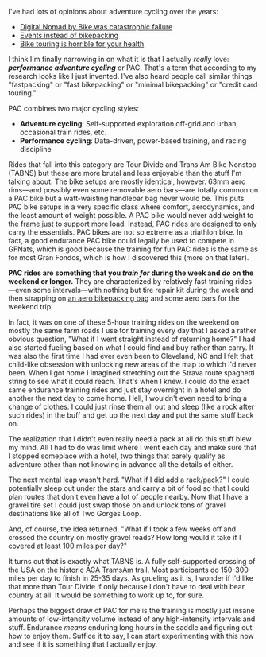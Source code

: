 I've had lots of opinions about adventure cycling over the years:

- [Digital Nomad by Bike was catastrophic failure](Digital%20Nomad%20by%20Bike%20was%20catastrophic%20failure.md)
- [Events instead of bikepacking](Events%20instead%20of%20bikepacking.md)
- [Bike touring is horrible for your health](Bike%20touring%20is%20horrible%20for%20your%20health.md)

I think I'm finally narrowing in on what it is that I actually *really* love: ***performance adventure cycling*** or PAC. That's a term that according to my research looks like I just invented.  I've also heard people call similar things "fastpacking" or "fast bikepacking" or "minimal bikepacking" or "credit card touring."

PAC combines two major cycling styles:

- **Adventure cycling**: Self-supported exploration off-grid and urban, occasional train rides, etc.
- **Performance cycling**: Data-driven, power-based training, and racing discipline

Rides that fall into this category are Tour Divide and Trans Am Bike Nonstop (TABNS) but these are more brutal and less enjoyable than the stuff I'm talking about. The bike setups are mostly identical, however. 63mm aero rims—and possibly even some removable aero bars—are totally common on a PAC bike but a watt-waisting handlebar bag never would be. This puts PAC bike setups in a very specific class where comfort, aerodynamics, and the least amount of weight possible. A PAC bike would never add weight to the frame just to support more load. Instead, PAC rides are designed to only carry the essentials. PAC bikes are not so extreme as a triathlon bike. In fact, a good endurance PAC bike could legally be used to compete in GFNats, which is good because the training for fun PAC rides is the same as for most Gran Fondos, which is how I discovered this (more on that later).

**PAC rides are something that you *train for* during the week and *do* on the weekend or longer.**  They are characterized by relatively fast training rides—even some intervals—with nothing but tire repair kit during the week and then strapping on [an aero bikepacking bag](Best%20performance%20adventure%20cycling%20pack.md) and some aero bars for the weekend trip.

In fact, it was on one of these 5-hour training rides on the weekend on mostly the same farm roads I use for training every day that I asked a rather obvious question, "What if I went straight instead of returning home?" I had also started fueling based on what I could find and buy rather than carry. It was also the first time I had ever even been to Cleveland, NC and I felt that child-like obsession with unlocking new areas of the map to which I'd never been. When I got home I imagined stretching out the Strava route spaghetti string to see what it could reach. That's when I knew. I could do the exact same endurance training rides and just stay overnight in a hotel and do another the next day to come home. Hell, I wouldn't even need to bring a change of clothes. I could just rinse them all out and sleep (like a rock after such rides) in the buff and get up the next day and put the same stuff back on.

The realization that I didn't even really need a pack at all do this stuff blew my mind. All I had to do was limit where I went each day and make sure that I stopped someplace with a hotel, two things that barely qualify as adventure other than not knowing in advance all the details of either.

The next mental leap wasn't hard. "What if I did add a rack/pack?" I could potentially sleep out under the stars and carry a bit of food so that I could plan routes that don't even have a lot of people nearby. Now that I have a gravel tire set I could just swap those on and unlock tons of gravel destinations like all of Two Gorges Loop.

And, of course, the idea returned, "What if I took a few weeks off and crossed the country on mostly gravel roads? How long would it take if I covered at least 100 miles per day?"

It turns out that is exactly what TABNS is. A fully self-supported crossing of the USA on the historic ACA TramsAm trail. Most participants do 150-300 miles per day to finish in 25-35 days. As grueling as it is, I wonder if I'd like that more than Tour Divide if only because I don't have to deal with bear country at all. It would be something to work up to, for sure.

Perhaps the biggest draw of PAC for me is the training is mostly just insane amounts of low-intensity volume instead of any high-intensity intervals and stuff. Endurance *means* enduring long hours in the saddle and figuring out how to enjoy them. Suffice it to say, I can start experimenting with this now and see if it is something that I actually enjoy.

